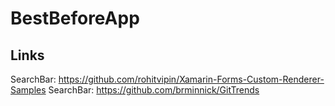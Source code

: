 # BestBeforeApp

## Links

SearchBar: https://github.com/rohitvipin/Xamarin-Forms-Custom-Renderer-Samples
SearchBar: https://github.com/brminnick/GitTrends